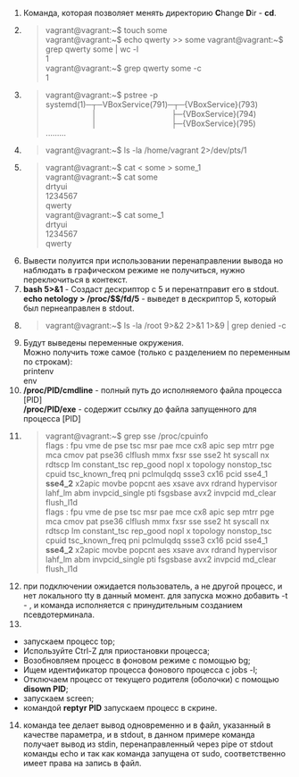 1. Команда, которая позволяет менять директорию **C**hange **D**ir - **cd**.  
2. >vagrant@vagrant:~$ touch some  
vagrant@vagrant:~$ echo qwerty >> some 
vagrant@vagrant:~$ grep qwerty some | wc -l  
1  
vagrant@vagrant:~$ grep qwerty some -c  
1
3. >vagrant@vagrant:~$ pstree -p  
systemd(1)─┬─VBoxService(791)─┬─{VBoxService}(793)  
&nbsp;&nbsp;&nbsp;&nbsp;&nbsp;&nbsp;&nbsp;&nbsp;&nbsp;&nbsp;&nbsp;&nbsp;&nbsp;&nbsp;&nbsp;&nbsp;&nbsp;&nbsp;&nbsp;&nbsp;&nbsp;│&nbsp;&nbsp;&nbsp;&nbsp;&nbsp;&nbsp;&nbsp;&nbsp;&nbsp;&nbsp;&nbsp;&nbsp;&nbsp;&nbsp;&nbsp;&nbsp;&nbsp;&nbsp;&nbsp;&nbsp;&nbsp;&nbsp;&nbsp;&nbsp;&nbsp;&nbsp;&nbsp;&nbsp;&nbsp;&nbsp;&nbsp;&nbsp;&nbsp;&nbsp;├─{VBoxService}(794)  
&nbsp;&nbsp;&nbsp;&nbsp;&nbsp;&nbsp;&nbsp;&nbsp;&nbsp;&nbsp;&nbsp;&nbsp;&nbsp;&nbsp;&nbsp;&nbsp;&nbsp;&nbsp;&nbsp;&nbsp;&nbsp;│&nbsp;&nbsp;&nbsp;&nbsp;&nbsp;&nbsp;&nbsp;&nbsp;&nbsp;&nbsp;&nbsp;&nbsp;&nbsp;&nbsp;&nbsp;&nbsp;&nbsp;&nbsp;&nbsp;&nbsp;&nbsp;&nbsp;&nbsp;&nbsp;&nbsp;&nbsp;&nbsp;&nbsp;&nbsp;&nbsp;&nbsp;&nbsp;&nbsp;&nbsp;├─{VBoxService}(795)  
   .........
4. >vagrant@vagrant:~$ ls -la /home/vagrant 2>/dev/pts/1
5. >vagrant@vagrant:~$ cat < some > some_1  
vagrant@vagrant:~$ cat some  
drtyui  
1234567  
qwerty  
vagrant@vagrant:~$ cat some_1   
drtyui  
1234567  
qwerty
6. Вывести полуится при использовании перенаправлении вывода но наблюдать в графическом режиме не получиться, нужно переключиться в контекст. 
7. **bash 5>&1** - Создаст дескриптор с 5 и перенатправит его в stdout.  
**echo netology > /proc/$$/fd/5** - выведет в дескриптор 5, который был пернеаправлен в stdout.
8. >vagrant@vagrant:~$ ls -la /root 9>&2 2>&1 1>&9 | grep denied -c
9. Будут выведены переменные окружения.  
Можно получить тоже самое (только с разделением по переменным по строкам):  
printenv  
env
10. **/proc/PID/cmdline** - полный путь до исполняемого файла процесса [PID]  
**/proc/PID/exe** - содержит ссылку до файла запущенного для процесса [PID]
11. >vagrant@vagrant:~$ grep sse /proc/cpuinfo  
flags		: fpu vme de pse tsc msr pae mce cx8 apic sep mtrr pge mca cmov pat pse36 clflush mmx fxsr sse sse2 ht syscall nx rdtscp lm constant_tsc rep_good nopl x
topology nonstop_tsc cpuid tsc_known_freq pni pclmulqdq ssse3 cx16 pcid sse4_1 **sse4_2** x2apic movbe popcnt aes xsave avx rdrand hypervisor lahf_lm abm invpcid_single pti
 fsgsbase avx2 invpcid md_clear flush_l1d  
flags		: fpu vme de pse tsc msr pae mce cx8 apic sep mtrr pge mca cmov pat pse36 clflush mmx fxsr sse sse2 ht syscall nx rdtscp lm constant_tsc rep_good nopl x
topology nonstop_tsc cpuid tsc_known_freq pni pclmulqdq ssse3 cx16 pcid sse4_1 **sse4_2** x2apic movbe popcnt aes xsave avx rdrand hypervisor lahf_lm abm invpcid_single pti
 fsgsbase avx2 invpcid md_clear flush_l1d
12. при подключении ожидается пользователь, а не другой процесс, и нет локального tty в данный момент. 
для запуска можно добавить -t - , и команда исполняется c принудительным созданием псевдотерминала.
13. 
- запускаем процесс top;
- Используйте Ctrl-Z для приостановки процесса;
- Возобновляем процесс в фоновом режиме с помощью bg;
- Ищем идентификатор процесса фонового процесса с jobs -l;
- Отключаем процесс от текущего родителя (оболочки) с помощью **disown PID**;
- запускаем screen;
- командой **reptyr PID** запускаем процесс в скрине.
14. команда tee делает вывод одновременно и в файл, указанный в качестве параметра, и в stdout, 
в данном примере команда получает вывод из stdin, перенаправленный через pipe от stdout команды echo
и так как команда запущена от sudo, соответственно имеет права на запись в файл.
